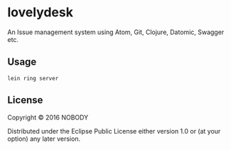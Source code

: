 # lovelydesk

An Issue management system using Atom, Git, Clojure, Datomic, Swagger etc.

## Usage

`lein ring server`

## License

Copyright © 2016 NOBODY

Distributed under the Eclipse Public License either version 1.0 or (at
your option) any later version.
